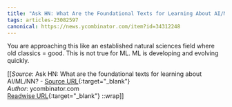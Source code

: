 ```yaml
---
title: "Ask HN: What Are the Foundational Texts for Learning About AI/ML/NN? (452980061)"
tags: articles-23082597
canonical: https://news.ycombinator.com/item?id=34312248
---
```


You are approaching this like an established natural sciences field where old classics = good. This is not true for ML. ML is developing and evolving quickly.


[[_Source_: Ask HN: What are the foundational texts for learning about AI/ML/NN? - [Source URL](https://news.ycombinator.com/item?id=34312248){:target="_blank"}<br>
_Author_: ycombinator.com<br>
[Readwise URL](https://readwise.io/open/452980061){:target="_blank"}
::wrap]]